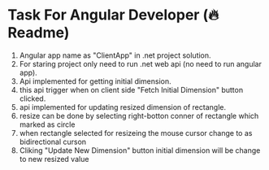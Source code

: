 # Task For Angular Developer (🔥Readme)
1. Angular app name as "ClientApp" in .net project solution.
2. For staring project only need to run .net web api (no need to run angular app).
3. Api implemented for getting initial dimension.
4. this api trigger when on client side "Fetch Initial Dimension" button clicked.
5. api implemented for updating resized dimension of rectangle.
6. resize can be done by selecting right-botton conner of rectangle which marked as circle
7. when rectangle selected for resizeing the mouse cursor change to as bidirectional curson
8. Cliking "Update New Dimension" button initial dimension will be change to new resized value
